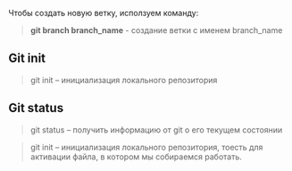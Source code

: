 Чтобы создать новую ветку, исползуем команду:
> **git branch branch_name** - создание ветки с именем branch_namе

## Git init

> git init – инициализация локального репозитория

## Git status

> git status – получить информацию от git о его текущем состоянии

> git init – инициализация локального репозитория, тоесть для активации файла, в котором мы собираемся работать.
